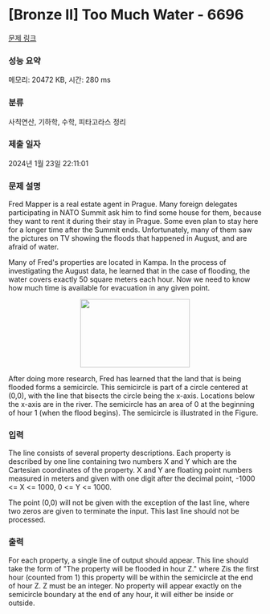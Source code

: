 # [Bronze II] Too Much Water - 6696 

[문제 링크](https://www.acmicpc.net/problem/6696) 

### 성능 요약

메모리: 20472 KB, 시간: 280 ms

### 분류

사칙연산, 기하학, 수학, 피타고라스 정리

### 제출 일자

2024년 1월 23일 22:11:01

### 문제 설명

<p>Fred Mapper is a real estate agent in Prague. Many foreign delegates participating in NATO Summit ask him to find some house for them, because they want to rent it during their stay in Prague. Some even plan to stay here for a longer time after the Summit ends. Unfortunately, many of them saw the pictures on TV showing the floods that happened in August, and are afraid of water.</p>

<p>Many of Fred's properties are located in Kampa. In the process of investigating the August data, he learned that in the case of flooding, the water covers exactly 50 square meters each hour. Now we need to know how much time is available for evacuation in any given point.</p>

<p style="text-align: center;"><img alt="" src="https://onlinejudgeimages.s3-ap-northeast-1.amazonaws.com/problem/6696/1.gif" style="height:136px; width:218px"></p>

<p>After doing more research, Fred has learned that the land that is being flooded forms a semicircle. This semicircle is part of a circle centered at (0,0), with the line that bisects the circle being the x-axis. Locations below the x-axis are in the river. The semicircle has an area of 0 at the beginning of hour 1 (when the flood begins). The semicircle is illustrated in the Figure.</p>

<p> </p>

### 입력 

 <p>The line consists of several property descriptions. Each property is described by one line containing two numbers X and Y which are the Cartesian coordinates of the property. X and Y are floating point numbers measured in meters and given with one digit after the decimal point, -1000 <= X <= 1000, 0 <= Y <= 1000.</p>

<p>The point (0,0) will not be given with the exception of the last line, where two zeros are given to terminate the input. This last line should not be processed.</p>

### 출력 

 <p>For each property, a single line of output should appear. This line should take the form of "The property will be flooded in hour Z." where Zis the first hour (counted from 1) this property will be within the semicircle at the end of hour Z. Z must be an integer. No property will appear exactly on the semicircle boundary at the end of any hour, it will either be inside or outside.</p>

<p> </p>

